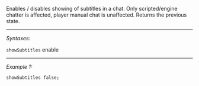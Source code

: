 Enables / disables showing of subtitles in a chat. Only scripted/engine chatter is affected, player manual chat is unaffected. Returns the previous state.


---
*Syntaxes:*

`showSubtitles` enable

---
*Example 1:*

```sqf
showSubtitles false;
```